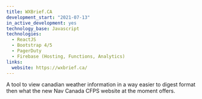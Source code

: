 ```yaml
---
title: WXBrief.CA
development_start: "2021-07-13"
in_active_development: yes
technology_base: Javascript
technologies:
  - ReactJS
  - Bootstrap 4/5
  - PagerDuty
  - Firebase (Hosting, Functions, Analytics)
links:
  website: https://wxbrief.ca/
---
```


A tool to view canadian weather information in a way easier to digest format
then what the new Nav Canada CFPS website at the moment offers.
